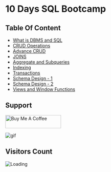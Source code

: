 # 10 Days SQL Bootcamp

## Table Of Content

- [What is DBMS and SQL](./01-intro-to-dbms-sql.md)
- [CRUD Operations](./02-crud-operations.md)
- [Advance CRUD](./03-advance-crud.md)
- [JOINS](./joins.md)
- [Aggregate and Subqueries](./05-aggregate-subqueries.md)
- [Indexing](./indexing.md)
- [Transactions](./transactions.md)
- [Schema Design - 1](./08-schema-design-part-1.md)
- [Schema Design - 2](./08-schema-design-part-2.md)
- [Views and Window Functions](./10-views-and-window-function.md)

## Support

<a href="https://www.buymeacoffee.com/krunalkanojiya" target="_blank"><img src="https://cdn.buymeacoffee.com/buttons/default-orange.png" alt="Buy Me A Coffee" height="41" width="174"></a>

![gif](https://media.giphy.com/media/gTURHJs4e2Ies/giphy.gif)

## Visitors Count

<img align="left" src = "https://profile-counter.glitch.me/sql-basics/count.svg" alt ="Loading">
